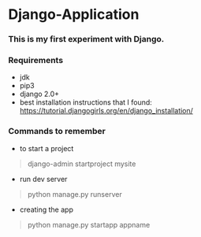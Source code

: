 # Django-Application
### This is my first experiment with Django. 

### Requirements 
* jdk 
* pip3
* django 2.0+
* best installation instructions that I found: https://tutorial.djangogirls.org/en/django_installation/ 

### Commands to remember 
* to start a project <br />
> django-admin startproject mysite <br />
* run dev server <br />
> python manage.py runserver <br />
* creating the app <br />
> python manage.py startapp appname <br />
